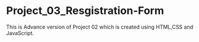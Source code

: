 # Project_03_Resgistration-Form
This is Advance version of Project 02 which is created using HTML,CSS and JavaScript.
